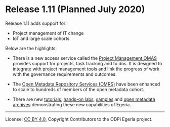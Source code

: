 <!-- SPDX-License-Identifier: CC-BY-4.0 -->
<!-- Copyright Contributors to the ODPi Egeria project. -->

# Release 1.11 (Planned July 2020)

Release 1.11 adds support for:
   * Project management of IT change
   * IoT and large scale cohorts

Below are the highlights:

* There is a new access service called the [Project Management OMAS](../open-metadata-implementation/access-services/project-management)
  provides support for projects, task tracking and to dos.
  It is designed to integrate with project management tools and link the progress of work with the governance requirements and outcomes.

* The [Open Metadata Repository Services (OMRS)](../open-metadata-implementation/repository-services)
  have been enhanced to scale to hundreds of members of the open metadata
  cohort.

* There are new [tutorials](../open-metadata-resources/open-metadata-tutorials),
  [hands-on labs](../open-metadata-resources/open-metadata-labs),
  [samples](../open-metadata-resources/open-metadata-samples) and
  [open metadata archives](../open-metadata-resources/open-metadata-archives) demonstrating
  these new capabilities of Egeria.

   
----
License: [CC BY 4.0](https://creativecommons.org/licenses/by/4.0/),
Copyright Contributors to the ODPi Egeria project.